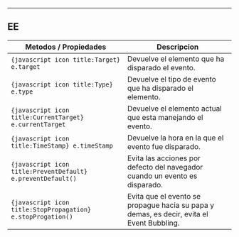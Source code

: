 
---
## EE



| **Metodos / Propiedades**                                   | **Descripcion**                                                                           |
| ----------------------------------------------------------- | ----------------------------------------------------------------------------------------- |
| `{javascript icon title:Target} e.target`                   | Devuelve el elemento que ha disparado el evento.                                          |
| `{javascript icon title:Type} e.type`                       | Devuelve el tipo de evento que ha disparado el elemento.                                  |
| `{javascript icon title:CurrentTarget} e.currentTarget`     | Devuelve el elemento actual que esta manejando el evento.                                 |
| `{javascript icon title:TimeStamp} e.timeStamp`             | Devuelve la hora en la que el evento fue disparado.                                       |
| `{javascript icon title:PreventDefault} e.preventDefault()` | Evita las acciones por defecto del navegador cuando un evento es disparado.               |
| `{javascript icon title:StopPropagation} e.stopProgation()` | Evita que el evento se propague hacia su papa y demas, es decir, evita el Event Bubbling. |